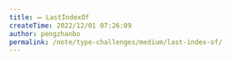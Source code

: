 ```yaml
---
title: ➖ LastIndexOf
createTime: 2022/12/01 07:26:09
author: pengzhanbo
permalink: /note/type-challenges/medium/last-index-of/
---
```

